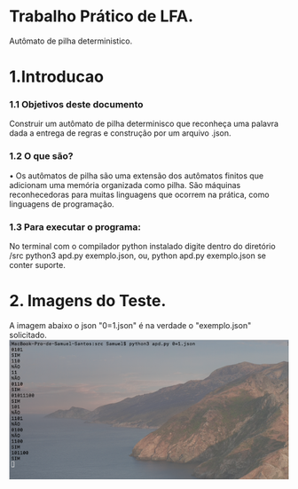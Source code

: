 # Trabalho Prático de LFA.
Autômato de pilha deterministico. 

# 1.Introducao
### 1.1 Objetivos deste documento
Construir um autômato de pilha determinisco que reconheça uma palavra dada a 
entrega de regras e construção por um arquivo .json.
### 1.2 O que são?
• Os autômatos de pilha são uma extensão dos autômatos finitos que adicionam 
uma memória organizada como pilha. São máquinas reconhecedoras para muitas linguagens que ocorrem na prática, como linguagens de programação.

### 1.3 Para executar o programa:
No terminal com o compilador python instalado digite dentro do diretório /src
python3 apd.py exemplo.json, ou, python apd.py exemplo.json se conter suporte.

# 2. Imagens do Teste.
A imagem abaixo o json "0=1.json" é na verdade o "exemplo.json" solicitado.
![alt text](https://github.com/Samuel1s/APD/blob/main/img/APD-Teste2.png)

